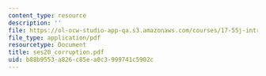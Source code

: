 ```yaml
---
content_type: resource
description: ''
file: https://ol-ocw-studio-app-qa.s3.amazonaws.com/courses/17-55j-introduction-to-latin-american-studies-fall-2006/b88b9553a826c85ea0c3999741c5902c_ses20_corruption.pdf
file_type: application/pdf
resourcetype: Document
title: ses20_corruption.pdf
uid: b88b9553-a826-c85e-a0c3-999741c5902c
---
```

